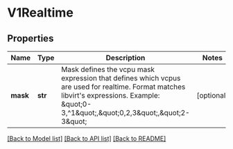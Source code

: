 # V1Realtime

## Properties
Name | Type | Description | Notes
------------ | ------------- | ------------- | -------------
**mask** | **str** | Mask defines the vcpu mask expression that defines which vcpus are used for realtime. Format matches libvirt&#39;s expressions. Example: \&quot;0-3,^1\&quot;,\&quot;0,2,3\&quot;,\&quot;2-3\&quot; | [optional] 

[[Back to Model list]](../README.md#documentation-for-models) [[Back to API list]](../README.md#documentation-for-api-endpoints) [[Back to README]](../README.md)


